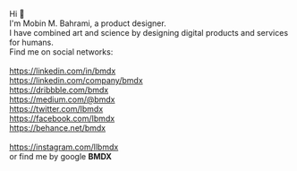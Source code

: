 Hi 👋<br>
I'm Mobin M. Bahrami, a product designer.<br>
I have combined art and science by designing digital products and services for humans.<br>
Find me on social networks:<br></br>
https://linkedin.com/in/bmdx<br>
https://linkedin.com/company/bmdx<br>
https://dribbble.com/bmdx<br>
https://medium.com/@bmdx<br>
https://twitter.com/Ibmdx<br>
https://facebook.com/Ibmdx<br>
https://behance.net/bmdx<br></br>
https://instagram.com/llbmdx<br>
or find me by google <b>BMDX</b>
